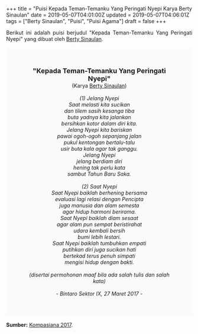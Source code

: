 +++
title = "Puisi Kepada Teman-Temanku Yang Peringati Nyepi Karya Berty Sinaulan"
date = 2019-05-07T04:01:00Z
updated = 2019-05-07T04:06:01Z
tags = ["Berty Sinaulan", "Puisi", "Puisi Agama"]
draft = false
+++

<div dir="ltr" style="text-align: left;" trbidi="on"><div dir="ltr" style="text-align: left;" trbidi="on"><div dir="ltr" style="text-align: left;" trbidi="on"><div style="text-align: justify;">Berikut ini adalah puisi berjudul "Kepada Teman-Temanku Yang Peringati Nyepi" yang dibuat oleh <a href="https://www.kompasiana.com/bertysinaulan" target="_blank">Berty Sinaulan</a>.</div><br /><div style="background: #FAFAFA; font-size: 14px; height: auto; margin: 0 auto; padding: 50px; text-align: center; width: auto;"><span style="font-size: 18px;"><b>"Kepada Teman-Temanku Yang Peringati Nyepi"</b></span><br />(Karya <a href="https://www.sekata.web.id/tags/berty-sinaulan" target="_blank">Berty Sinaulan</a>)<br /><br /><i>(1) Jelang Nyepi<br />Saat melasti kita sucikan<br />dan tilem sasih kesanga tiba<br />buta yadnya kita jalankan<br />bersihkan kotor dalam diri kita.<br />Jelang Nyepi kita bariskan<br />pawai ogoh-ogoh sepanjang jalan<br />pukul kentongan bertalu-talu<br />usir buta kala agar tak ganggu.<br />Jelang Nyepi<br />jelang berdiam diri<br />hening tak perlu kata<br />sambut Tahun Baru Saka.<br /><br />(2) Saat Nyepi<br />Saat Nyepi baiklah berhening bersama<br />evaluasi lagi relasi dengan Pencipta<br />juga manusia dan alam semesta<br />agar hidup harmoni berirama.<br />Saat Nyepi baiklah diam sesaat<br />agar alam pun sempat beristirahat<br />udara kembali bersih<br />bumi lebih lestari.<br />Saat Nyepi baiklah tumbuhkan empati<br />putihkan diri juga sucikan hati<br />bertekad terus penuh simpati<br />mengisi hidup dengan bakti.<br /><br />(disertai permohonan maaf bila ada salah tulis dan salah kata)<br /><br />- Bintaro Sektor IX, 27 Maret 2017 -</i> </div></div></div><b><br /></b> <div style="text-align: justify;"><b>Sumber:</b> <a href="https://www.kompasiana.com/bertysinaulan/58d8d03f187b61096d135eb0/puisi-kepada-teman-temanku-yang-peringati-nyepi?page=all" target="_blank">Kompasiana 2017</a>.</div></div>
